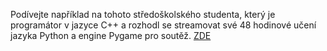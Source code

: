 Podívejte například na tohoto středoškolského studenta, který je programátor v jazyce C++ a rozhodl se streamovat své 48 hodinové učení jazyka Python a engine Pygame pro soutěž. [ZDE](https://www.youtube.com/watch?v=7tXsC8YlCq8)
